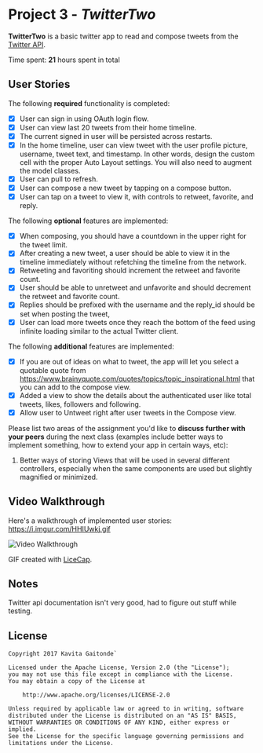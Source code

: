 # Project 3 - *TwitterTwo*

**TwitterTwo** is a basic twitter app to read and compose tweets from the [Twitter API](https://apps.twitter.com/).

Time spent: **21** hours spent in total

## User Stories

The following **required** functionality is completed:

- [X] User can sign in using OAuth login flow.
- [X] User can view last 20 tweets from their home timeline.
- [X] The current signed in user will be persisted across restarts.
- [X] In the home timeline, user can view tweet with the user profile picture, username, tweet text, and timestamp.  In other words, design the custom cell with the proper Auto Layout settings.  You will also need to augment the model classes.
- [X] User can pull to refresh.
- [X] User can compose a new tweet by tapping on a compose button.
- [X] User can tap on a tweet to view it, with controls to retweet, favorite, and reply.

The following **optional** features are implemented:

- [X] When composing, you should have a countdown in the upper right for the tweet limit.
- [X] After creating a new tweet, a user should be able to view it in the timeline immediately without refetching the timeline from the network.
- [X] Retweeting and favoriting should increment the retweet and favorite count.
- [X] User should be able to unretweet and unfavorite and should decrement the retweet and favorite count.
- [X] Replies should be prefixed with the username and the reply_id should be set when posting the tweet,
- [X] User can load more tweets once they reach the bottom of the feed using infinite loading similar to the actual Twitter client.

The following **additional** features are implemented:

- [X] If you are out of ideas on what to tweet, the app will let you select a quotable quote from https://www.brainyquote.com/quotes/topics/topic_inspirational.html that you can add to the compose view.
- [X] Added a view to show the details about the authenticated user like total tweets, likes, followers and following.
- [X] Allow user to Untweet right after user tweets in the Compose view.

Please list two areas of the assignment you'd like to **discuss further with your peers** during the next class (examples include better ways to implement something, how to extend your app in certain ways, etc):

1. Better ways of storing Views that will be used in several different controllers, especially when the same components are used but slightly magnified or minimized. 

## Video Walkthrough

Here's a walkthrough of implemented user stories: https://i.imgur.com/HHIUwkj.gif

<img src='https://i.imgur.com/HHIUwkj.gif' title='Video Walkthrough: https://i.imgur.com/HHIUwkj.gif' width='' alt='Video Walkthrough' />

GIF created with [LiceCap](http://www.cockos.com/licecap/).

## Notes

Twitter api documentation isn't very good, had to figure out stuff while testing.

## License

    Copyright 2017 Kavita Gaitonde`

    Licensed under the Apache License, Version 2.0 (the "License");
    you may not use this file except in compliance with the License.
    You may obtain a copy of the License at

        http://www.apache.org/licenses/LICENSE-2.0

    Unless required by applicable law or agreed to in writing, software
    distributed under the License is distributed on an "AS IS" BASIS,
    WITHOUT WARRANTIES OR CONDITIONS OF ANY KIND, either express or implied.
    See the License for the specific language governing permissions and
    limitations under the License.
